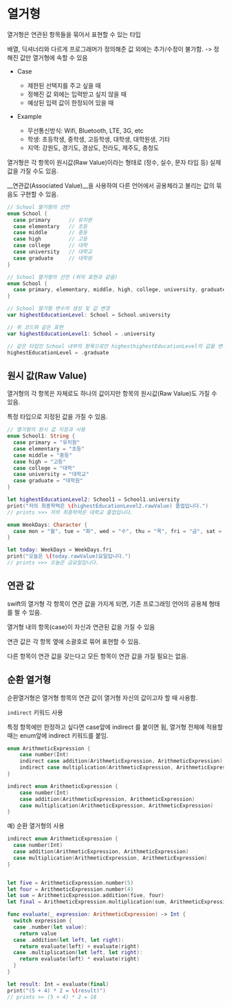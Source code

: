 # 열거형

열거형은 연관된 항목들을 묶어서 표현할 수 있는 타입

배열, 딕셔너리와 다르게 프로그래머가 정의해준 값 외에는 추가/수정이 불가함. -> 정해진 값만 열거형에 속할 수 있음

* Case
	- 제한된 선택지를 주고 싶을 때
	- 정해진 값 외에는 입력받고 싶지 않을 때
	- 예상된 입력 값이 한정되어 있을 때

* Example
	- 무선통신방식: Wifi, Bluetooth, LTE, 3G, etc
	- 학생: 초등학생, 중학생, 고등학생, 대학생, 대학원생, 기타
	- 지역: 강원도, 경기도, 경상도, 전라도, 제주도, 충청도

열거형은 각 항목이 원시값(Raw Value)이라는 형태로 (정수, 실수, 문자 타입 등) 실제 값을 가질 수도 있음.

__연관값(Associated Value)__을 사용하여 다른 언어에서 공용체라고 불리는 값의 묶음도 구현할 수 있음.


```swift
// School 열거형의 선언
enum School {
  case primary      // 유치원
  case elementary   // 초등
  case middle       // 중등
  case high         // 고등
  case college      // 대학
  case university   // 대학교
  case graduate     // 대학원
}

// School 열거형의 선언 (위의 표현과 같음)
enum School {
  case primary, elementary, middle, high, college, university, graduate
}

// School 열거형 변수의 생성 및 값 변경
var highestEducationLevel: School = School.university

// 위 코드와 같은 표현
var highestEducationLevel1: School = .university

// 같은 타입인 School 내부의 항목으로만 highesthighestEducationLevel의 값을 변경해 줄 수 있음
highestEducationLevel = .graduate
```

## 원시 값(Raw Value)

열거형의 각 항목은 자체로도 하나의 값이지만 항목의 원시값(Raw Value)도 가질 수 있음.

특정 타입으로 지정된 값을 가질 수 있음.

```swift
// 열거형의 원시 값 지정과 사용
enum School1: String {
  case primary = "유치원"
  case elementary = "초등"
  case middle = "중등"
  case high = "고등"
  case college = "대학"
  case university = "대학교"
  case graduate = "대학원"
}

let highestEducationLevel2: School1 = School1.university
print("저의 최종학력은 \(highestEducationLevel2.rawValue) 졸업입니다.")
// prints >>> 저의 최종학력은 대학교 졸업입니다.

enum WeekDays: Character {
  case mon = "월", tue = "화", wed = "수", thu = "목", fri = "금", sat = "토", sun = "일"
}

let today: WeekDays = WeekDays.fri
print("오늘은 \(today.rawValue)요일입니다.")
// prints >>> 오늘은 금요일입니다.
```


## 연관 값

swift의 열거형 각 항목이 연관 값을 가지게 되면, 기존 프로그래밍 언어의 공용체 형태를 띌 수 있음.

열거형 내의 항목(case)이 자신과 연관된 값을 가질 수 있음

연관 값은 각 항목 옆에 소괄호로 묶어 표현할 수 있음.

다른 항목이 연관 값을 갖는다고 모든 항목이 연관 값을 가질 필요는 없음.

## 순환 열거형

순환열거형은 열거형 항목의 연관 값이 열거형 자신의 값이고자 할 때 사용함.

`indirect` 키워드 사용

특정 항목에만 한정하고 싶다면 case앞에 indirect 를 붙이면 됨, 열거형 전체에 적용할 때는 enum앞에 indirect 키워드를 붙임.

```swift
enum ArithmeticExpression {
	case number(Int)
	indirect case addition(ArithmeticExpression, ArithmeticExpression)
	indirect case multiplication(ArithmeticExpression, ArithmeticExpression)
}

indirect enum ArithmeticExpression {
	case number(Int)
	case addition(ArithmeticExpression, ArithmeticExpression)
	case multiplication(ArithmeticExpression, ArithmeticExpression)
}
```

예) 순환 열거형의 사용

```swift
indirect enum ArithmeticExpression {
  case number(Int)
  case addition(ArithmeticExpression, ArithmeticExpression)
  case multiplication(ArithmeticExpression, ArithmeticExpression)
}


let five = ArithmeticExpression.number(5)
let four = ArithmeticExpression.number(4)
let sum = ArithmeticExpression.addition(five, four)
let final = ArithmeticExpression.multiplication(sum, ArithmeticExpression.number(2))

func evaluate(_ expression: ArithmeticExpression) -> Int {
  switch expression {
  case .number(let value):
    return value
  case .addition(let left, let right):
    return evaluate(left) + evaluate(right)
  case .multiplication(let left, let right):
    return evaluate(left) * evaluate(right)
  }
}

let result: Int = evaluate(final)
print("(5 + 4) * 2 = \(result)")
// prints >> (5 + 4) * 2 = 18

```